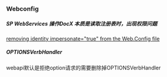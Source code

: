 ### Webconfig

##### SP WebServices 操作DocX  本质是读取注册表时，出现权限问题

[removing identity impersonate="true" from the Web.Config file](https://stackoverflow.com/questions/43484379/closedxml-securityexception-requested-registry-access-is-not-allowed)



##### OPTIONSVerbHandler

webapi默认是拒绝option请求的需要删除掉OPTIONSVerbHandler